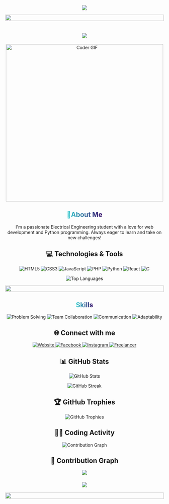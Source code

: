 <div align="center">
  <img src="https://readme-typing-svg.herokuapp.com/?lines=....Welcome+to+Shankar+Aryal's+Profile!;Electrical+Engineering+Student;Web+Developer;Python+Enthusiast&font=Fira%20Code&center=true&width=380&height=50">
</div>

<p align="center">
  <img src="https://i.imgur.com/dBaSKWF.gif" height="20" width="100%">
</p>

<h1 align="center">
  <a href="https://git.io/typing-svg">
    <img src="https://readme-typing-svg.herokuapp.com/?lines=Hello,+There!+👋;.This+is+Shankar+Aryal....;Nice+to+meet+you!&center=true&size=30">
  </a>
</h1>

<p align="center">
  <img src="https://media.giphy.com/media/SWoSkN6DxTszqIKEqv/giphy.gif" alt="Coder GIF" width="500">
</p>

<h2 align="center">
  <span style="background: linear-gradient(to right, #30CFD0 0%, #330867 100%); -webkit-background-clip: text; -webkit-text-fill-color: transparent;">
    🚀About Me
  </span>
</h2>

<p align="center">
  I'm a passionate Electrical Engineering student with a love for web development and Python programming. Always eager to learn and take on new challenges!
</p>

<h2 align="center">💻 Technologies & Tools</h2>

<p align="center">
  <img src="https://img.shields.io/badge/HTML5-E34F26?style=for-the-badge&logo=html5&logoColor=white" alt="HTML5">
  <img src="https://img.shields.io/badge/CSS3-1572B6?style=for-the-badge&logo=css3&logoColor=white" alt="CSS3">
  <img src="https://img.shields.io/badge/JavaScript-F7DF1E?style=for-the-badge&logo=javascript&logoColor=black" alt="JavaScript">
  <img src="https://img.shields.io/badge/PHP-777BB4?style=for-the-badge&logo=php&logoColor=white" alt="PHP">
  <img src="https://img.shields.io/badge/Python-3776AB?style=for-the-badge&logo=python&logoColor=white" alt="Python">
  <img src="https://img.shields.io/badge/React-20232A?style=for-the-badge&logo=react&logoColor=61DAFB" alt="React">
  <img src="https://img.shields.io/badge/C-00599C?style=for-the-badge&logo=c&logoColor=white" alt="C">
</p>

<p align="center">
  <img src="https://github-readme-stats.vercel.app/api/top-langs/?username=mrshankararyal&layout=compact&theme=radical" alt="Top Languages">
</p>

<p align="center">
  <img src="https://i.imgur.com/dBaSKWF.gif" height="20" width="100%">
</p>

<h2 align="center">
  <span style="background: linear-gradient(to right, #30CFD0 0%, #330867 100%); -webkit-background-clip: text; -webkit-text-fill-color: transparent;">
    Skills
  </span>
</h2>

<p align="center">
  <img src="https://img.shields.io/badge/Problem%20Solving-FFC107?style=for-the-badge&logo=problem-solving&logoColor=white" alt="Problem Solving">
  <img src="https://img.shields.io/badge/Team%20Collaboration-007ACC?style=for-the-badge&logo=team-collaboration&logoColor=white" alt="Team Collaboration">
  <img src="https://img.shields.io/badge/Communication-34A85A?style=for-the-badge&logo=communication&logoColor=white" alt="Communication">
  <img src="https://img.shields.io/badge/Adaptability-FF69B4?style=for-the-badge&logo=adaptability&logoColor=white" alt="Adaptability">
</p>


<h2 align="center">🌐 Connect with me</h2>

<p align="center">
  <a href="https://mrshankararyal.github.io/" target="_blank">
    <img src="https://img.shields.io/badge/Website-DC143C?style=for-the-badge&logo=medium&logoColor=white" alt="Website">
  </a>
  <a href="https://www.facebook.com/shankararyal01" target="_blank">
    <img src="https://img.shields.io/badge/Facebook-1877F2?style=for-the-badge&logo=facebook&logoColor=white" alt="Facebook">
  </a>
  <a href="https://www.instagram.com/mrshankararyal" target="_blank">
    <img src="https://img.shields.io/badge/Instagram-E4405F?style=for-the-badge&logo=instagram&logoColor=white" alt="Instagram">
  </a>
  <a href="https://www.freelancer.com/u/ShankararA" target="_blank">
    <img src="https://img.shields.io/badge/Freelancer-29B2FE?style=for-the-badge&logo=Freelancer&logoColor=white" alt="Freelancer">
  </a>
</p>

<h2 align="center">📊 GitHub Stats</h2>

<p align="center">
  <img src="https://github-readme-stats.vercel.app/api?username=mrshankararyal&show_icons=true&theme=radical" alt="GitHub Stats">
</p>

<p align="center">
  <img src="https://github-readme-streak-stats.herokuapp.com/?user=mrshankararyal&theme=radical" alt="GitHub Streak">
</p>

<h2 align="center">🏆 GitHub Trophies</h2>

<p align="center">
  <img src="https://github-profile-trophy.vercel.app/?username=mrshankararyal&theme=radical&no-frame=false&no-bg=true&margin-w=4" alt="GitHub Trophies">
</p>

<h2 align="center">👨‍💻 Coding Activity</h2>

<p align="center">
  <img src="https://github-readme-activity-graph.vercel.app/graph?username=mrshankararyal&theme=react-dark&hide_border=true" alt="Contribution Graph">
</p>

<h2 align="center">🐍 Contribution Graph</h2>


<div align="center">
  
  ![](https://visitor-badge.laobi.icu/badge?page_id=mrshankararyal.mrshankararyal)
  
</div>

<h3 align="center">
    <img src="https://readme-typing-svg.herokuapp.com/?font=Righteous&size=25&center=true&vCenter=true&width=500&height=70&duration=4000&lines=Thanks+for+visiting!+🙏;+Shoot+me+a+message+on+Linkedin!;I'm+always+down+to+collab+:)">
</h3>

<p align="center">
  <img src="https://i.imgur.com/dBaSKWF.gif" height="20" width="100%">
</p>
